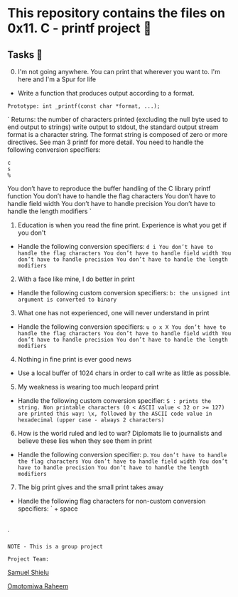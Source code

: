 # This repository contains the files on 0x11. C - printf project  📁

## Tasks  📃

0. I'm not going anywhere. You can print that wherever you want to. I'm here and I'm a Spur for life

- Write a function that produces output according to a format.

`Prototype: int _printf(const char *format, ...);`

`
Returns: the number of characters printed (excluding the null byte used to end output to strings)
write output to stdout, the standard output stream
format is a character string. The format string is composed of zero or more directives. See man 3 printf for more detail. You need to handle the following conversion specifiers:

    c
    s
    %

You don’t have to reproduce the buffer handling of the C library printf function
You don’t have to handle the flag characters
You don’t have to handle field width
You don’t have to handle precision
You don’t have to handle the length modifiers
`

1. Education is when you read the fine print. Experience is what you get if you don't 


- Handle the following conversion specifiers:
`
    d
    i
You don’t have to handle the flag characters
You don’t have to handle field width
You don’t have to handle precision
You don’t have to handle the length modifiers
`

2. With a face like mine, I do better in print

- Handle the following custom conversion specifiers:
`
b: the unsigned int argument is converted to binary
`

3. What one has not experienced, one will never understand in print

- Handle the following conversion specifiers:
`
    u
    o
    x
    X
    You don’t have to handle the flag characters
    You don’t have to handle field width
    You don’t have to handle precision
    You don’t have to handle the length modifiers
`

4. Nothing in fine print is ever good news

- Use a local buffer of 1024 chars in order to call write as little as possible.

5. My weakness is wearing too much leopard print

- Handle the following custom conversion specifier:
`
    S : prints the string.
    Non printable characters (0 < ASCII value < 32 or >= 127) are printed this way: \x, followed by the ASCII code value in hexadecimal (upper case - always 2 characters)
`

6. How is the world ruled and led to war? Diplomats lie to journalists and believe these lies when they see them in print

- Handle the following conversion specifier: p.
`
    You don’t have to handle the flag characters
    You don’t have to handle field width
    You don’t have to handle precision
    You don’t have to handle the length modifiers
`

7. The big print gives and the small print takes away

- Handle the following flag characters for non-custom conversion specifiers:
`
    +
    space
    #
`



```
NOTE - This is a group project

Project Team:
```

[Samuel Shielu](https://github.com/saminstein)

[Omotomiwa Raheem](https://github.com/omotomiwa26)
